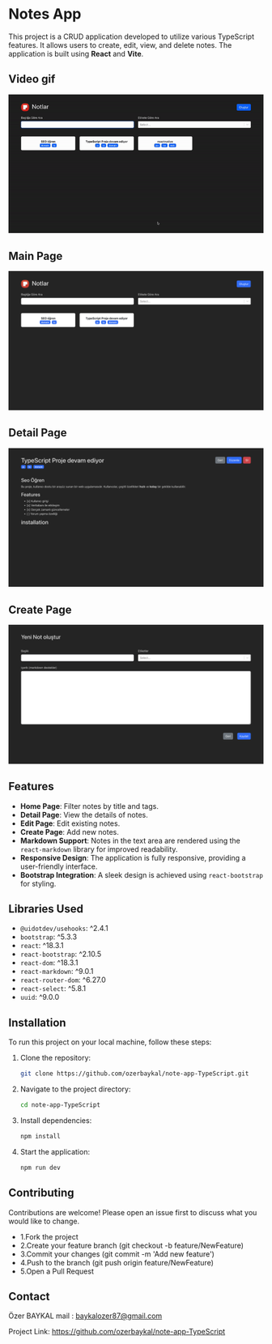 # Notes App

This project is a CRUD application developed to utilize various TypeScript features. It allows users to create, edit, view, and delete notes. The application is built using **React** and **Vite**.

## Video gif

![](./public/image/screenrecord.gif)

## Main Page

![](./public/image/MainPage.png)

## Detail Page

![](./public/image/DetailPage.png)

## Create Page

![](./public/image/CreatePage.png)

## Features

- **Home Page**: Filter notes by title and tags.
- **Detail Page**: View the details of notes.
- **Edit Page**: Edit existing notes.
- **Create Page**: Add new notes.
- **Markdown Support**: Notes in the text area are rendered using the `react-markdown` library for improved readability.
- **Responsive Design**: The application is fully responsive, providing a user-friendly interface.
- **Bootstrap Integration**: A sleek design is achieved using `react-bootstrap` for styling.

## Libraries Used

- `@uidotdev/usehooks`: ^2.4.1
- `bootstrap`: ^5.3.3
- `react`: ^18.3.1
- `react-bootstrap`: ^2.10.5
- `react-dom`: ^18.3.1
- `react-markdown`: ^9.0.1
- `react-router-dom`: ^6.27.0
- `react-select`: ^5.8.1
- `uuid`: ^9.0.0

## Installation

To run this project on your local machine, follow these steps:

1. Clone the repository:

   ```bash
   git clone https://github.com/ozerbaykal/note-app-TypeScript.git
   ```

2. Navigate to the project directory:

   ```bash
   cd note-app-TypeScript
   ```

3. Install dependencies:

   ```bash
   npm install
   ```

4. Start the application:
   ```bash
   npm run dev
   ```

<h2>Contributing</h2>

Contributions are welcome! Please open an issue first to discuss what you would like to change.

- 1.Fork the project
- 2.Create your feature branch (git checkout -b feature/NewFeature)
- 3.Commit your changes (git commit -m 'Add new feature')
- 4.Push to the branch (git push origin feature/NewFeature)
- 5.Open a Pull Request

<h2>Contact</h2>

Özer BAYKAL mail : baykalozer87@gmail.com

Project Link: https://github.com/ozerbaykal/note-app-TypeScript
